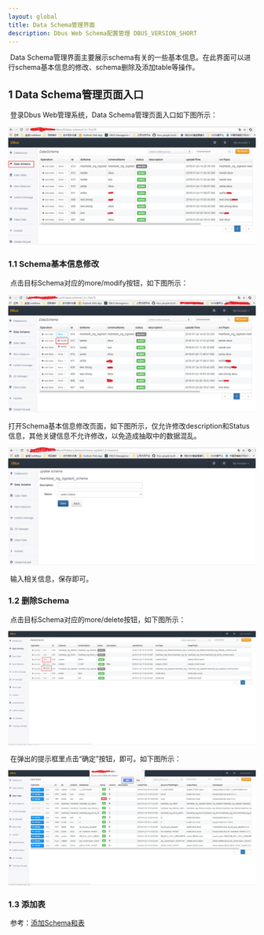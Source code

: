 ```yaml
---
layout: global
title: Data Schema管理界面
description: Dbus Web Schema配置管理 DBUS_VERSION_SHORT
---
```

​	Data Schema管理界面主要展示schema有关的一些基本信息。在此界面可以进行schema基本信息的修改、schema删除及添加table等操作。

## 1  Data Schema管理页面入口

​	登录Dbus Web管理系统，Data Schema管理页面入口如下图所示：

![](img/config-schema/config-schema-entry.png)

### 1.1 Schema基本信息修改

​	点击目标Schema对应的more/modify按钮，如下图所示：

![](img/config-schema/config-schema-modify.png)

​	打开Schema基本信息修改页面，如下图所示，仅允许修改description和Status信息，其他关键信息不允许修改，以免造成抽取中的数据混乱。

![](img/config-schema/config-schema-detailmodify.png)

​	输入相关信息，保存即可。

### 1.2 删除Schema

​	点击目标Schema对应的more/delete按钮，如下图所示：

![](img/config-schema/config-schema-delete.png)

​	在弹出的提示框里点击“确定”按钮，即可。如下图所示：

![](img/config-schema/config-schema-delconfirm.png)

### 1.3  添加表

​		参考：[添加Schema和表](config-add-schema-and-table.html)
